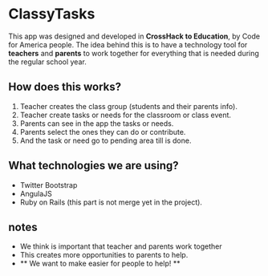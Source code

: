 ClassyTasks
===========

This app was designed and developed in **CrossHack to Education**, by Code for America people. The idea behind this is to have a technology tool for **teachers** and **parents** to work together
for everything that is needed during the regular school year.

## How does this works?
1. Teacher creates the class group (students and their parents info).
2. Teacher create tasks or needs for the classroom or class event.
3. Parents can see in the app the tasks or needs.
4. Parents select the ones they can do or contribute.
5. And the task or need go to pending area till is done.

## What technologies we are using?
- Twitter Bootstrap
- AngulaJS
- Ruby on Rails (this part is not merge yet in the project).


## notes
- We think is important that teacher and parents work together
- This creates more opportunities to parents to help.
-  ** We want to make easier for people to help! **
